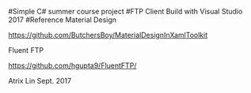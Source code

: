 #Simple C# summer course project 
#FTP Client
Build with Visual Studio 2017
#Reference
Material Design

https://github.com/ButchersBoy/MaterialDesignInXamlToolkit

Fluent FTP

https://github.com/hgupta9/FluentFTP/


Atrix Lin 
Sept. 2017